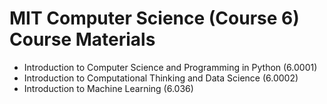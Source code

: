 # MIT Computer Science (Course 6) Course Materials

* Introduction to Computer Science and Programming in Python (6.0001)
* Introduction to Computational Thinking and Data Science (6.0002)
* Introduction to Machine Learning (6.036)
